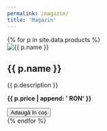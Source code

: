```yaml
---
permalink: /magazin/
title: 'Magazin'
---
```


<link rel="preconnect" href="https://cdn.snipcart.com" />
<link rel="stylesheet" href="https://cdn.snipcart.com/themes/v3.6.1/default/snipcart.css" />

<div class="grid__wrapper">
{% for p in site.data.products %}
  <div class="archive__item">
    <div class="archive__item-teaser">
      <img src="{{ p.image }}" alt="{{ p.name }}">
    </div>
    <h2 class="archive__item-title">{{ p.name }}</h2>
    <p>{{ p.description }}</p>
    <p><strong>{{ p.price | append: ' RON' }}</strong></p>
    <button class="btn btn--primary snipcart-add-item"
            data-item-id="{{ p.id }}"
            data-item-price="{{ p.price }}"
            data-item-url="/magazin/"
            data-item-name="{{ p.name }}">
      Adaugă în coș
    </button>
  </div>
{% endfor %}
</div>

<div hidden id="snipcart" data-api-key="YOUR_SNIPCART_PUBLIC_API_KEY"></div>
<script async src="https://cdn.snipcart.com/themes/v3.6.1/default/snipcart.js"></script>
